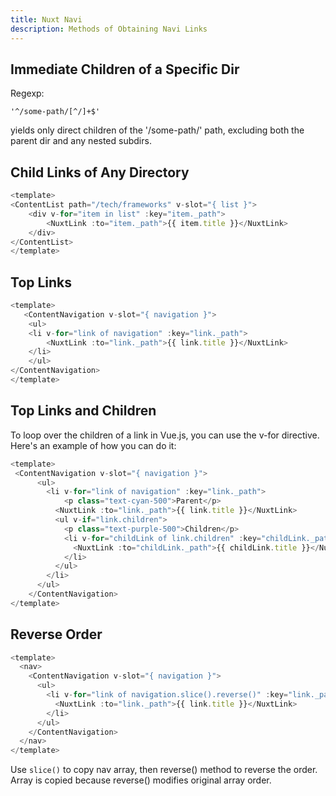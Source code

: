 ```yaml
---
title: Nuxt Navi
description: Methods of Obtaining Navi Links
---
```


## Immediate Children of a Specific Dir

Regexp:

```regexp
'^/some-path/[^/]+$'
```

yields only direct children of the '/some-path/' path, excluding both the parent dir and any nested subdirs.

## Child Links of Any Directory

```js
<template>
<ContentList path="/tech/frameworks" v-slot="{ list }">
    <div v-for="item in list" :key="item._path">
        <NuxtLink :to="item._path">{{ item.title }}</NuxtLink>
    </div>
</ContentList>
</template>
```

## Top Links

```js
<template>
   <ContentNavigation v-slot="{ navigation }">
    <ul>
    <li v-for="link of navigation" :key="link._path">
        <NuxtLink :to="link._path">{{ link.title }}</NuxtLink>
    </li>
    </ul>
</ContentNavigation>
</template>
```

## Top Links and Children

To loop over the children of a link in Vue.js, you can use the v-for directive. Here's an example of how you can do it:

```js
<template>
 <ContentNavigation v-slot="{ navigation }">
      <ul>
        <li v-for="link of navigation" :key="link._path">
            <p class="text-cyan-500">Parent</p>
          <NuxtLink :to="link._path">{{ link.title }}</NuxtLink>
          <ul v-if="link.children">
            <p class="text-purple-500">Children</p>
            <li v-for="childLink of link.children" :key="childLink._path">
              <NuxtLink :to="childLink._path">{{ childLink.title }}</NuxtLink>
            </li>
          </ul>
        </li>
      </ul>
    </ContentNavigation>
</template>
```

## Reverse Order

```js
<template>
  <nav>
    <ContentNavigation v-slot="{ navigation }">
      <ul>
        <li v-for="link of navigation.slice().reverse()" :key="link._path">
          <NuxtLink :to="link._path">{{ link.title }}</NuxtLink>
        </li>
      </ul>
    </ContentNavigation>
  </nav>
</template>
```

Use `slice()` to copy nav array, then reverse() method to reverse the order. Array is copied because reverse() modifies original array order.
